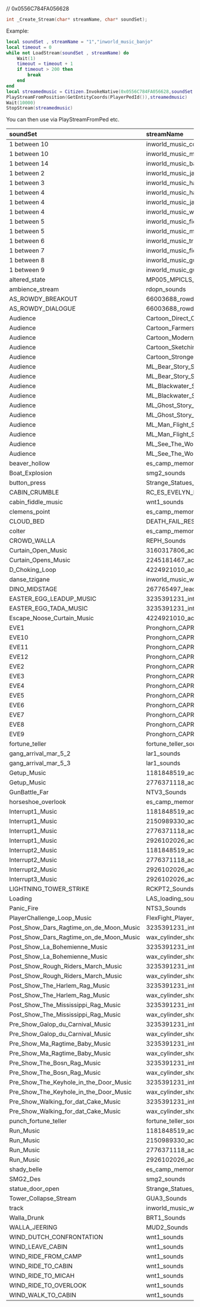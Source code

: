 // 0x0556C784FA056628
```c++
int _Create_Stream(char* streamName, char* soundSet);
```

Example:

```lua
local soundSet , streamName = "1","inworld_music_banjo"
local timeout = 0
while not LoadStream(soundSet , streamName) do
    Wait(1)
    timeout = timeout + 1
    if timeout > 200 then
        break
    end
end
local streamedmusic = Citizen.InvokeNative(0x0556C784FA056628,soundSet , streamName)
PlayStreamFromPosition(GetEntityCoords(PlayerPedId()),streamedmusic)
Wait(10000)
StopStream(streamedmusic)
```
You can then use via PlayStreamFromPed etc.


|soundSet|streamName|
|:-|:-|
| 1 between 10 | inworld_music_concertina |
| 1 between 10 | inworld_music_mandolin_upbeat |
| 1 between 14 | inworld_music_banjo |
| 1 between 2 | inworld_music_jawharp_downbeat |
| 1 between 3 | inworld_music_harmonica_upbeat |
| 1 between 4 | inworld_music_harmonica_downbeat |
| 1 between 4 | inworld_music_jawharp_upbeat |
| 1 between 4 | inworld_music_wax_cylinder_swamp_boat |
| 1 between 5 | inworld_music_fiddle_downbeat |
| 1 between 5 | inworld_music_mandolin_downbeat |
| 1 between 6 | inworld_music_trumpet |
| 1 between 7 | inworld_music_fiddle_upbeat |
| 1 between 8 | inworld_music_guitar_upbeat |
| 1 between 9 | inworld_music_guitar_downbeat |
| altered_state | MP005_MPICLS_Sounds |
| ambience_stream | rdopn_sounds |
| AS_ROWDY_BREAKOUT | 66003688_rowdy |
| AS_ROWDY_DIALOGUE | 66003688_rowdy |
| Audience | Cartoon_Direct_Current_Soundset |
| Audience | Cartoon_Farmers_Daughter_Soundset |
| Audience | Cartoon_Modern_Medicine_Soundset |
| Audience | Cartoon_Sketching_For_Sweetheart_Soundset |
| Audience | Cartoon_Strongest_Man_Soundset |
| Audience | ML_Bear_Story_Soundset |
| Audience | ML_Bear_Story_Soundset_Tent |
| Audience | ML_Blackwater_Soundset |
| Audience | ML_Blackwater_Soundset_Tent |
| Audience | ML_Ghost_Story_Soundset |
| Audience | ML_Ghost_Story_Soundset_Tent |
| Audience | ML_Man_Flight_Soundset |
| Audience | ML_Man_Flight_Soundset_Tent |
| Audience | ML_See_The_World_Soundset |
| Audience | ML_See_The_World_Soundset_Tent |
| beaver_hollow | es_camp_memory_sounds |
| Boat_Explosion | smg2_sounds |
| button_press | Strange_Statues_Sounds |
| CABIN_CRUMBLE | RC_ES_EVELYN_MILLER_CABIN_CRUMBLE_SOUNDSET |
| cabin_fiddle_music | wnt1_sounds |
| clemens_point | es_camp_memory_sounds |
| CLOUD_BED | DEATH_FAIL_RESPAWN_SOUNDS |
| colter | es_camp_memory_sounds |
| CROWD_WALLA | REPH_Sounds |
| Curtain_Open_Music | 3160317806_action |
| Curtain_Opens_Music | 2245181467_action |
| D_Choking_Loop | 4224921010_action |
| danse_tzigane | inworld_music_wax_cylinder_nazar |
| DINO_MIDSTAGE | 267765497_leadin_front |
| EASTER_EGG_LEADUP_MUSIC | 3235391231_intro |
| EASTER_EGG_TADA_MUSIC | 3235391231_intro |
| Escape_Noose_Curtain_Music | 4224921010_action |
| EVE1 | Pronghorn_CAPRO_Evenings_Sounds |
| EVE10 | Pronghorn_CAPRO_Evenings_Sounds |
| EVE11 | Pronghorn_CAPRO_Evenings_Sounds |
| EVE12 | Pronghorn_CAPRO_Evenings_Sounds |
| EVE2 | Pronghorn_CAPRO_Evenings_Sounds |
| EVE3 | Pronghorn_CAPRO_Evenings_Sounds |
| EVE4 | Pronghorn_CAPRO_Evenings_Sounds |
| EVE5 | Pronghorn_CAPRO_Evenings_Sounds |
| EVE6 | Pronghorn_CAPRO_Evenings_Sounds |
| EVE7 | Pronghorn_CAPRO_Evenings_Sounds |
| EVE8 | Pronghorn_CAPRO_Evenings_Sounds |
| EVE9 | Pronghorn_CAPRO_Evenings_Sounds |
| fortune_teller | fortune_teller_soundset |
| gang_arrival_mar_5_2 | lar1_sounds |
| gang_arrival_mar_5_3 | lar1_sounds |
| Getup_Music | 1181848519_action |
| Getup_Music | 2776371118_action |
| GunBattle_Far | NTV3_Sounds |
| horseshoe_overlook | es_camp_memory_sounds |
| Interrupt1_Music | 1181848519_action |
| Interrupt1_Music | 2150989330_action |
| Interrupt1_Music | 2776371118_action |
| Interrupt1_Music | 2926102026_action |
| Interrupt2_Music | 1181848519_action |
| Interrupt2_Music | 2776371118_action |
| Interrupt2_Music | 2926102026_action |
| Interrupt3_Music | 2926102026_action |
| LIGHTNING_TOWER_STRIKE | RCKPT2_Sounds |
| Loading | LAS_loading_sounds |
| Panic_Fire | NTS3_Sounds |
| PlayerChallenge_Loop_Music | FlexFight_Player_Challenge_Sounds |
| Post_Show_Dars_Ragtime_on_de_Moon_Music | 3235391231_intro |
| Post_Show_Dars_Ragtime_on_de_Moon_Music | wax_cylinder_show_music |
| Post_Show_La_Bohemienne_Music | 3235391231_intro |
| Post_Show_La_Bohemienne_Music | wax_cylinder_show_music |
| Post_Show_Rough_Riders_March_Music | 3235391231_intro |
| Post_Show_Rough_Riders_March_Music | wax_cylinder_show_music |
| Post_Show_The_Harlem_Rag_Music | 3235391231_intro |
| Post_Show_The_Harlem_Rag_Music | wax_cylinder_show_music |
| Post_Show_The_Mississippi_Rag_Music | 3235391231_intro |
| Post_Show_The_Mississippi_Rag_Music | wax_cylinder_show_music |
| Pre_Show_Galop_du_Carnival_Music | 3235391231_intro |
| Pre_Show_Galop_du_Carnival_Music | wax_cylinder_show_music |
| Pre_Show_Ma_Ragtime_Baby_Music | 3235391231_intro |
| Pre_Show_Ma_Ragtime_Baby_Music | wax_cylinder_show_music |
| Pre_Show_The_Bosn_Rag_Music | 3235391231_intro |
| Pre_Show_The_Bosn_Rag_Music | wax_cylinder_show_music |
| Pre_Show_The_Keyhole_in_the_Door_Music | 3235391231_intro |
| Pre_Show_The_Keyhole_in_the_Door_Music | wax_cylinder_show_music |
| Pre_Show_Walking_for_dat_Cake_Music | 3235391231_intro |
| Pre_Show_Walking_for_dat_Cake_Music | wax_cylinder_show_music |
| punch_fortune_teller | fortune_teller_soundset |
| Run_Music | 1181848519_action |
| Run_Music | 2150989330_action |
| Run_Music | 2776371118_action |
| Run_Music | 2926102026_action |
| shady_belle | es_camp_memory_sounds |
| SMG2_Des | smg2_sounds |
| statue_door_open | Strange_Statues_Sounds |
| Tower_Collapse_Stream | GUA3_Sounds |
| track | inworld_music_wax_cylinder_photostudio |
| Walla_Drunk | BRT1_Sounds |
| WALLA_JEERING | MUD2_Sounds |
| WIND_DUTCH_CONFRONTATION | wnt1_sounds |
| WIND_LEAVE_CABIN | wnt1_sounds |
| WIND_RIDE_FROM_CAMP | wnt1_sounds |
| WIND_RIDE_TO_CABIN | wnt1_sounds |
| WIND_RIDE_TO_MICAH | wnt1_sounds |
| WIND_RIDE_TO_OVERLOOK | wnt1_sounds |
| WIND_WALK_TO_CABIN | wnt1_sounds |

